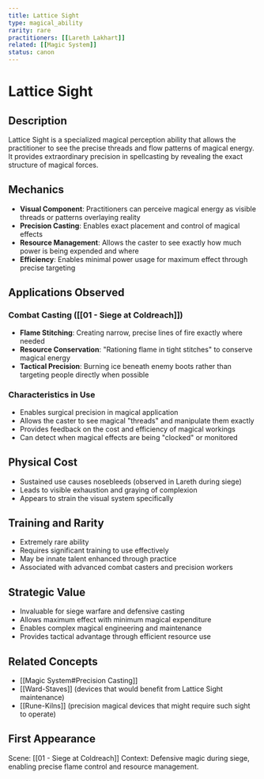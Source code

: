 ```yaml
---
title: Lattice Sight
type: magical_ability
rarity: rare
practitioners: [[Lareth Lakhart]]
related: [[Magic System]]
status: canon
---
```


# Lattice Sight

## Description
Lattice Sight is a specialized magical perception ability that allows the practitioner to see the precise threads and flow patterns of magical energy. It provides extraordinary precision in spellcasting by revealing the exact structure of magical forces.

## Mechanics
- **Visual Component**: Practitioners can perceive magical energy as visible threads or patterns overlaying reality
- **Precision Casting**: Enables exact placement and control of magical effects
- **Resource Management**: Allows the caster to see exactly how much power is being expended and where
- **Efficiency**: Enables minimal power usage for maximum effect through precise targeting

## Applications Observed
### Combat Casting ([[01 - Siege at Coldreach]])
- **Flame Stitching**: Creating narrow, precise lines of fire exactly where needed
- **Resource Conservation**: "Rationing flame in tight stitches" to conserve magical energy
- **Tactical Precision**: Burning ice beneath enemy boots rather than targeting people directly when possible

### Characteristics in Use
- Enables surgical precision in magical application
- Allows the caster to see magical "threads" and manipulate them exactly
- Provides feedback on the cost and efficiency of magical workings
- Can detect when magical effects are being "clocked" or monitored

## Physical Cost
- Sustained use causes nosebleeds (observed in Lareth during siege)
- Leads to visible exhaustion and graying of complexion
- Appears to strain the visual system specifically

## Training and Rarity
- Extremely rare ability
- Requires significant training to use effectively
- May be innate talent enhanced through practice
- Associated with advanced combat casters and precision workers

## Strategic Value
- Invaluable for siege warfare and defensive casting
- Allows maximum effect with minimum magical expenditure
- Enables complex magical engineering and maintenance
- Provides tactical advantage through efficient resource use

## Related Concepts
- [[Magic System#Precision Casting]]
- [[Ward-Staves]] (devices that would benefit from Lattice Sight maintenance)
- [[Rune-Kilns]] (precision magical devices that might require such sight to operate)

## First Appearance
Scene: [[01 - Siege at Coldreach]]
Context: Defensive magic during siege, enabling precise flame control and resource management.
